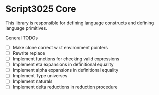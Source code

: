 # Script3025 Core
This library is responsible for defining language constructs and defining
language primitives.

General TODOs
- [ ] Make clone correct w.r.t environment pointers
- [ ] Rewrite replace
- [ ] Implement functions for checking valid expressions
- [ ] Implement eta expansions in definitional equality
- [ ] Implement alpha expansions in definitional equality
- [ ] Implement Type universes
- [ ] Implement naturals
- [ ] Implement delta reductions in reduction procedure